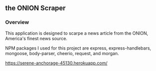 ## the ONION Scraper

### Overview

This application is designed to scarpe a news article from the ONION, America's finest news source. 

NPM packages I used for this project are express, express-handlebars, mongoose, body-parser, cheerio, request, and morgan.

https://serene-anchorage-45130.herokuapp.com/
